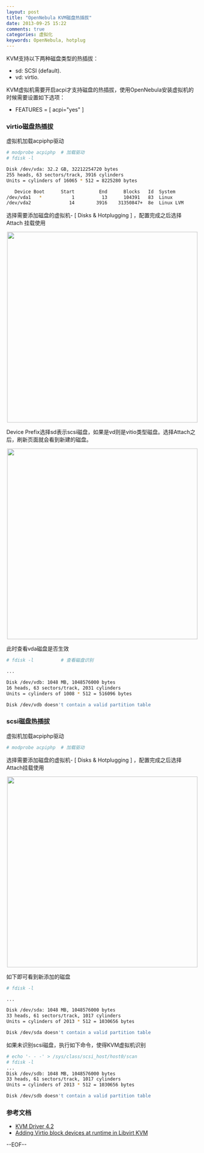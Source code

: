 ```yaml
---
layout: post
title: "OpenNebula KVM磁盘热插拔"
date: 2013-09-25 15:22
comments: true
categories: 虚拟化
keywords: OpenNebula, hotplug
---
```


KVM支持以下两种磁盘类型的热插拔：

* sd: SCSI (default).
* vd: virtio.

KVM虚拟机需要开启acpi才支持磁盘的热插拔，使用OpenNebula安装虚拟机的时候需要设置如下选项：

* FEATURES = [ acpi="yes" ] 


### virtio磁盘热插拔

虚拟机加载acpiphp驱动

``` bash
# modprobe acpiphp	# 加载驱动
# fdisk -l

Disk /dev/vda: 32.2 GB, 32212254720 bytes
255 heads, 63 sectors/track, 3916 cylinders
Units = cylinders of 16065 * 512 = 8225280 bytes

   Device Boot      Start         End      Blocks   Id  System
/dev/vda1   *           1          13      104391   83  Linux
/dev/vda2              14        3916    31350847+  8e  Linux LVM
```

选择需要添加磁盘的虚拟机- [ Disks & Hotplugging ] ，配置完成之后选择 Attach 挂载使用

<center><img src="/images/OpenNebula/OpenNebula_disk1.jpg" width="500"></center>

 
Device Prefix选择sd表示scsi磁盘，如果是vd则是vitio类型磁盘。选择Attach之后，刷新页面就会看到新建的磁盘。

<center><img src="/images/OpenNebula/OpenNebula_disk2.jpg" width="500"></center>

此时查看vda磁盘是否生效
``` bash
# fdisk -l			# 查看磁盘识别

...

Disk /dev/vdb: 1048 MB, 1048576000 bytes
16 heads, 63 sectors/track, 2031 cylinders
Units = cylinders of 1008 * 512 = 516096 bytes

Disk /dev/vdb doesn't contain a valid partition table
```

### scsi磁盘热插拔

虚拟机加载acpiphp驱动

``` bash
# modprobe acpiphp	# 加载驱动
```

选择需要添加磁盘的虚拟机- [ Disks & Hotplugging ] ，配置完成之后选择 Attach挂载使用
 
<center><img src="/images/OpenNebula/OpenNebula_disk3.jpg" width="500"></center>

如下即可看到新添加的磁盘
``` bash
# fdisk -l

...

Disk /dev/sda: 1048 MB, 1048576000 bytes
33 heads, 61 sectors/track, 1017 cylinders
Units = cylinders of 2013 * 512 = 1030656 bytes

Disk /dev/sda doesn't contain a valid partition table
```

如果未识别scsi磁盘，执行如下命令，使得KVM虚拟机识别
``` bash
# echo '- - -' > /sys/class/scsi_host/host0/scan
# fdisk -l
...
Disk /dev/sdb: 1048 MB, 1048576000 bytes
33 heads, 61 sectors/track, 1017 cylinders
Units = cylinders of 2013 * 512 = 1030656 bytes

Disk /dev/sdb doesn't contain a valid partition table
```

### 参考文档

* [KVM Driver 4.2](http://opennebula.org/documentation:rel4.2:kvmg)
* [Adding Virtio block devices at runtime in Libvirt KVM](http://serverfault.com/questions/453456/adding-virtio-block-devices-at-runtime-in-libvirt-kvm)

--EOF--
